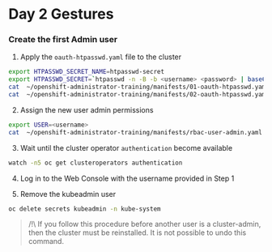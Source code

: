 # Day 2 Gestures

### Create the first Admin user
1. Apply the `oauth-htpasswd.yaml` file to the cluster

```sh
export HTPASSWD_SECRET_NAME=htpasswd-secret
export HTPASSWD_SECRET=`htpasswd -n -B -b <username> <password> | base64 -w0`
cat  ~/openshift-administrator-training/manifests/01-oauth-htpasswd.yaml | envsubst | oc apply -f -
cat  ~/openshift-administrator-training/manifests/02-oauth-htpasswd.yaml | envsubst | oc replace -f - 
```

2. Assign the new user admin permissions
```sh
export USER=<username>
cat  ~/openshift-administrator-training/manifests/rbac-user-admin.yaml | envsubst | oc create -f - 
```

3. Wait until the cluster operator `authentication` become available 
```sh 
watch -n5 oc get clusteroperators authentication
```

4. Log in to the Web Console with the username provided in Step 1

5. Remove the kubeadmin user 
```sh
oc delete secrets kubeadmin -n kube-system
```

> /!\ If you follow this procedure before another user is a cluster-admin, then the cluster must be reinstalled. It is not possible to undo this command.